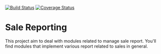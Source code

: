 [![Build Status](https://travis-ci.org/OCA/stock-reporting.svg?branch=master)](https://travis-ci.org/OCA/sale-reporting)
[![Coverage Status](https://img.shields.io/coveralls/OCA/sale-reporting.svg)](https://coveralls.io/r/OCA/sale-reporting?branch=master)


Sale Reporting
==============

This project aim to deal with modules related to manage sale report.
You'll find modules that implement various report related to sales in general.
